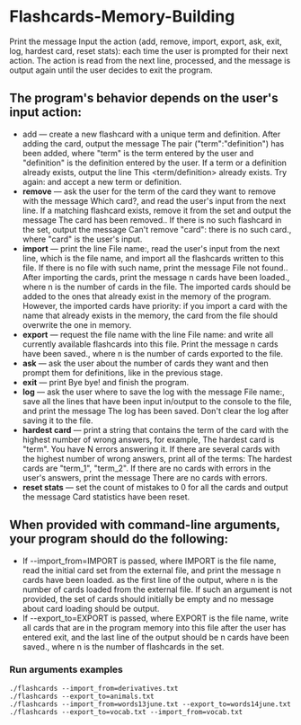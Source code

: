 # Flashcards-Memory-Building

Print the message Input the action (add, remove, import, export, ask, exit, log, hardest card, reset stats): each time the user is prompted for their next action. The action is read from the next line, processed, and the message is output again until the user decides to exit the program.

## The program's behavior depends on the user's input action:

-  add — create a new flashcard with a unique term and definition. After adding the card, output the message The pair ("term":"definition") has been added, where "term" is the term entered by the user and "definition" is the definition entered by the user. If a term or a definition already exists, output the line This <term/definition> already exists. Try again: and accept a new term or definition.
-  **remove** — ask the user for the term of the card they want to remove with the message Which card?, and read the user's input from the next line. If a matching flashcard exists, remove it from the set and output the message The card has been removed.. If there is no such flashcard in the set, output the message Can't remove "card": there is no such card., where "card" is the user's input.
-  **import** — print the line File name:, read the user's input from the next line, which is the file name, and import all the flashcards written to this file. If there is no file with such name, print the message File not found.. After importing the cards, print the message n cards have been loaded., where n is the number of cards in the file. The imported cards should be added to the ones that already exist in the memory of the program. However, the imported cards have priority: if you import a card with the name that already exists in the memory, the card from the file should overwrite the one in memory.
-  **export** — request the file name with the line File name: and write all currently available flashcards into this file. Print the message n cards have been saved., where n is the number of cards exported to the file.
-  **ask** — ask the user about the number of cards they want and then prompt them for definitions, like in the previous stage.
-  **exit** — print Bye bye! and finish the program.
-  **log** — ask the user where to save the log with the message File name:, save all the lines that have been input in/output to the console to the file, and print the message The log has been saved. Don't clear the log after saving it to the file.
-  **hardest card** — print a string that contains the term of the card with the highest number of wrong answers, for example, The hardest card is "term". You have N errors answering it. If there are several cards with the highest number of wrong answers, print all of the terms: The hardest cards are "term_1", "term_2". If there are no cards with errors in the user's answers, print the message There are no cards with errors.
-  **reset stats** — set the count of mistakes to 0 for all the cards and output the message Card statistics have been reset.

## When provided with command-line arguments, your program should do the following:

-  If --import_from=IMPORT is passed, where IMPORT is the file name, read the initial card set from the external file, and print the message n cards have been loaded. as the first line of the output, where n is the number of cards loaded from the external file. If such an argument is not provided, the set of cards should initially be empty and no message about card loading should be output.
-  If --export_to=EXPORT is passed, where EXPORT is the file name, write all cards that are in the program memory into this file after the user has entered exit, and the last line of the output should be n cards have been saved., where n is the number of flashcards in the set.

### Run arguments examples
```
./flashcards --import_from=derivatives.txt
./flashcards --export_to=animals.txt
./flashcards --import_from=words13june.txt --export_to=words14june.txt
./flashcards --export_to=vocab.txt --import_from=vocab.txt 
```
